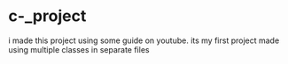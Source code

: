# c-_project
i made this project using some guide on youtube. its my first project made using multiple classes in separate files 
